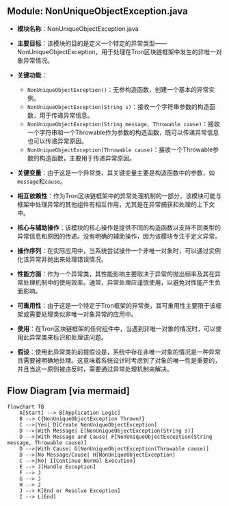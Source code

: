 ## Module: NonUniqueObjectException.java
- **模块名称**：NonUniqueObjectException.java

- **主要目标**：该模块的目的是定义一个特定的异常类型——NonUniqueObjectException，用于处理在Tron区块链框架中发生的非唯一对象异常情况。

- **关键功能**：
  - `NonUniqueObjectException()`：无参构造函数，创建一个基本的异常实例。
  - `NonUniqueObjectException(String s)`：接收一个字符串参数的构造函数，用于传递异常信息。
  - `NonUniqueObjectException(String message, Throwable cause)`：接收一个字符串和一个Throwable作为参数的构造函数，既可以传递异常信息也可以传递异常原因。
  - `NonUniqueObjectException(Throwable cause)`：接收一个Throwable参数的构造函数，主要用于传递异常原因。

- **关键变量**：由于这是一个异常类，其关键变量主要是构造函数中的参数，如`message`和`cause`。

- **相互依赖性**：作为Tron区块链框架中的异常处理机制的一部分，该模块可能与框架中处理异常的其他组件有相互作用，尤其是在异常捕获和处理的上下文中。

- **核心与辅助操作**：该模块的核心操作是提供不同的构造函数以支持不同类型的异常信息和原因的传递。没有明确的辅助操作，因为该模块专注于定义异常。

- **操作序列**：在实际应用中，当系统尝试操作一个非唯一对象时，可以通过实例化该异常并抛出来处理错误情况。

- **性能方面**：作为一个异常类，其性能影响主要取决于异常的抛出频率及其在异常处理机制中的使用效率。通常，异常处理应谨慎使用，以避免对性能产生负面影响。

- **可重用性**：由于这是一个特定于Tron框架的异常类，其可重用性主要限于该框架或需要处理类似非唯一对象异常的应用中。

- **使用**：在Tron区块链框架的任何组件中，当遇到非唯一对象的情况时，可以使用此异常类来标识和处理该问题。

- **假设**：使用此异常类的前提假设是，系统中存在非唯一对象的情况是一种异常且需要被明确地处理。这意味着系统设计时考虑到了对象的唯一性是重要的，并且当这一原则被违反时，需要通过异常处理机制来解决。
## Flow Diagram [via mermaid]
```mermaid
flowchart TB
    A[Start] --> B[Application Logic]
    B --> C{NonUniqueObjectException Thrown?}
    C -->|Yes| D[Create NonUniqueObjectException]
    D -->|With Message| E[NonUniqueObjectException(String s)]
    D -->|With Message and Cause| F[NonUniqueObjectException(String message, Throwable cause)]
    D -->|With Cause| G[NonUniqueObjectException(Throwable cause)]
    D -->|No Message/Cause| H[NonUniqueObjectException]
    C -->|No| I[Continue Normal Execution]
    E --> J[Handle Exception]
    F --> J
    G --> J
    H --> J
    J --> K[End or Resolve Exception]
    I --> L[End]
```
